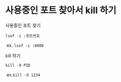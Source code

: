 # 사용중인 포트 찾아서 kill 하기

사용중인 포트 찾기

```
lsof -i :포트번호
```

​	ex. `lsof -i :8000`



kill 하기

```
kill -9 PID
```

​	ex.`kill -9 1234`

